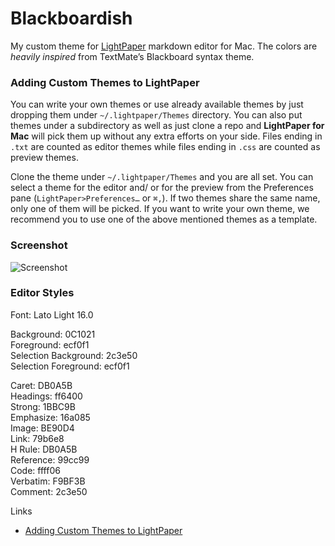 # Blackboardish
My custom theme for [LightPaper](http://lightpaper.42squares.in/) markdown editor for Mac. The colors are _heavily inspired_ from TextMate’s Blackboard syntax theme.


### Adding Custom Themes to LightPaper

You can write your own themes or use already available themes by just dropping them under `~/.lightpaper/Themes` directory. You can also put themes under a subdirectory as well as just clone a repo and **LightPaper for Mac** will pick them up without any extra efforts on your side. Files ending in `.txt` are counted as editor themes while files ending in `.css` are counted as preview themes. 

Clone the theme under `~/.lightpaper/Themes` and you are all set. You can select a theme for the editor and/ or for the preview from the Preferences pane (`LightPaper>Preferences…` or `⌘,`). If two themes share the same name, only one of them will be picked. If you want to write your own theme, we recommend you to use one of the above mentioned themes as a template.

### Screenshot
![Screenshot](https://raw.githubusercontent.com/aamnah/LightPaper-CustomTheme/master/LightPaperCustomTheme.png)

### Editor Styles
Font: Lato Light 16.0  

Background: 0C1021  
Foreground: ecf0f1   
Selection Background: 2c3e50  
Selection Foreground: ecf0f1  

Caret: DB0A5B  
Headings: ff6400  
Strong: 1BBC9B  
Emphasize: 16a085  
Image: BE90D4  
Link: 79b6e8  
H Rule: DB0A5B  
Reference: 99cc99  
Code: ffff06  
Verbatim: F9BF3B  
Comment: 2c3e50  

Links
- [Adding Custom Themes to LightPaper](https://github.com/AwsmApps/LightPaper-Support/blob/master/Adding%20Custom%20Themes.md)
